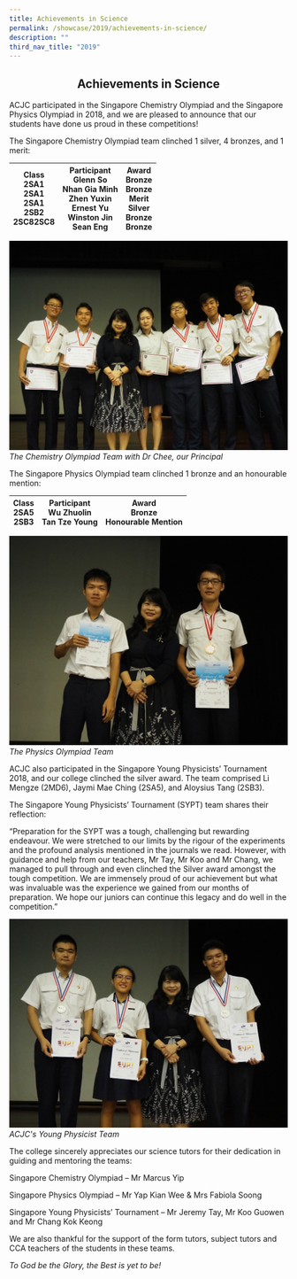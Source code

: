 ```yaml
---
title: Achievements in Science
permalink: /showcase/2019/achievements-in-science/
description: ""
third_nav_title: "2019"
---
```

## <center> Achievements in Science </center>

ACJC participated in the Singapore Chemistry Olympiad and the Singapore Physics Olympiad in 2018, and we are pleased to announce that our students have done us proud in these competitions!

The Singapore Chemistry Olympiad team clinched 1 silver, 4 bronzes, and 1 merit:

| Class<br>2SA1<br>2SA1<br>2SA1<br>2SB2<br>2SC82SC8 | Participant<br>Glenn So<br>Nhan Gia Minh<br>Zhen Yuxin<br>Ernest Yu<br>Winston Jin<br>Sean Eng | Award<br>Bronze<br>Bronze<br>Merit<br>Silver<br>Bronze<br>Bronze |
|---------------------------------------------------|------------------------------------------------------------------------------------------------|------------------------------------------------------------------|

![](/images/physics%201.jpeg)
_The Chemistry Olympiad Team with Dr Chee, our Principal_


The Singapore Physics Olympiad team clinched 1 bronze and an honourable mention:

| Class<br>2SA5<br>2SB3 | Participant<br>Wu Zhuolin<br>Tan Tze Young | Award<br>Bronze<br>Honourable Mention |
|-----------------------|--------------------------------------------|---------------------------------------|

![](/images/physics%202.jpeg)
_The Physics Olympiad Team_

ACJC also participated in the Singapore Young Physicists’ Tournament 2018, and our college clinched the silver award. The team comprised Li Mengze (2MD6), Jaymi Mae Ching (2SA5), and Aloysius Tang (2SB3).

  

The Singapore Young Physicists’ Tournament (SYPT) team shares their reflection:

  

“Preparation for the SYPT was a tough, challenging but rewarding endeavour. We were stretched to our limits by the rigour of the experiments and the profound analysis mentioned in the journals we read. However, with guidance and help from our teachers, Mr Tay, Mr Koo and Mr Chang, we managed to pull through and even clinched the Silver award amongst the tough competition. We are immensely proud of our achievement but what was invaluable was the experience we gained from our months of preparation. We hope our juniors can continue this legacy and do well in the competition.”

![](/images/physics%203.jpeg)
_ACJC's Young Physicist Team_

The college sincerely appreciates our science tutors for their dedication in guiding and mentoring the teams:

  

Singapore Chemistry Olympiad – Mr Marcus Yip

Singapore Physics Olympiad – Mr Yap Kian Wee &amp; Mrs Fabiola Soong

Singapore Young Physicists’ Tournament – Mr Jeremy Tay, Mr Koo Guowen and Mr Chang Kok Keong

  

We are also thankful for the support of the form tutors, subject tutors and CCA teachers of the students in these teams.

  

_To God be the Glory, the Best is yet to be!_